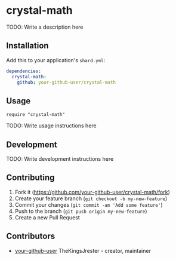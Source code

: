 # crystal-math

TODO: Write a description here

## Installation

Add this to your application's `shard.yml`:

```yaml
dependencies:
  crystal-math:
    github: your-github-user/crystal-math
```

## Usage

```crystal
require "crystal-math"
```

TODO: Write usage instructions here

## Development

TODO: Write development instructions here

## Contributing

1. Fork it (<https://github.com/your-github-user/crystal-math/fork>)
2. Create your feature branch (`git checkout -b my-new-feature`)
3. Commit your changes (`git commit -am 'Add some feature'`)
4. Push to the branch (`git push origin my-new-feature`)
5. Create a new Pull Request

## Contributors

- [your-github-user](https://github.com/your-github-user) TheKingsJrester - creator, maintainer
